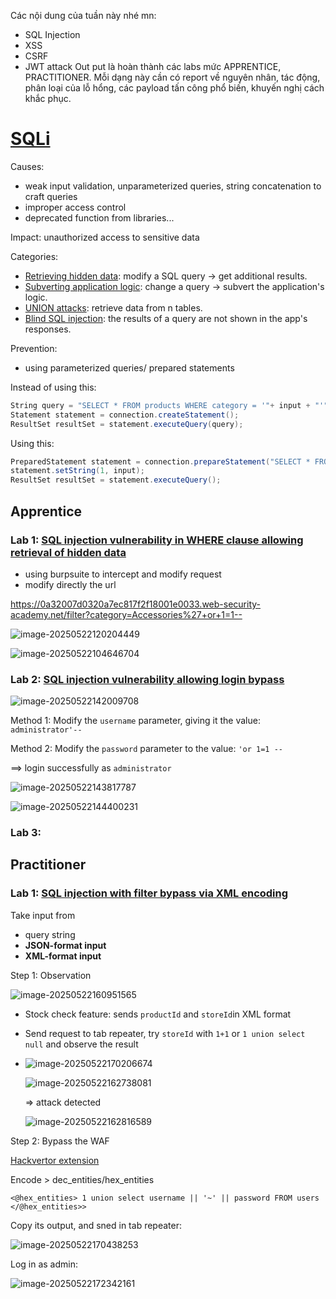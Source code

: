 Các nội dung của tuần này nhé mn:
- SQL Injection
- XSS
- CSRF
- JWT attack
Out put là hoàn thành các labs mức APPRENTICE, PRACTITIONER.
Mỗi dạng này cần có report về nguyên nhân, tác động, phân loại của lỗ hổng, các payload tấn công phổ biến, khuyến nghị cách khắc phục.

# [SQLi](https://portswigger.net/web-security/sql-injection)

Causes: 

- weak input validation, unparameterized queries, string concatenation to craft queries
- improper access control
- deprecated function from libraries...

Impact: unauthorized access to sensitive data

Categories: 

- [Retrieving hidden data](https://portswigger.net/web-security/sql-injection#retrieving-hidden-data): modify a SQL query → get additional results.
- [Subverting application logic](https://portswigger.net/web-security/sql-injection#subverting-application-logic): change a query → subvert the application's logic.
- [UNION attacks](https://portswigger.net/web-security/sql-injection/union-attacks): retrieve data from n tables.
- [Blind SQL injection](https://portswigger.net/web-security/sql-injection/blind): the results of a query are not shown in the app's responses.

Prevention:  

- using parameterized queries/ prepared statements

Instead of using this:

```c#
String query = "SELECT * FROM products WHERE category = '"+ input + "'";
Statement statement = connection.createStatement();
ResultSet resultSet = statement.executeQuery(query);
```

Using this: 

```c#
PreparedStatement statement = connection.prepareStatement("SELECT * FROM products WHERE category = ?"); 
statement.setString(1, input); 
ResultSet resultSet = statement.executeQuery();
```



## Apprentice 

### Lab 1: [SQL injection vulnerability in WHERE clause allowing retrieval of hidden data](https://portswigger.net/web-security/sql-injection/lab-retrieve-hidden-data)

- using burpsuite to intercept and modify request
- modify directly the url 

https://0a32007d0320a7ec817f2f18001e0033.web-security-academy.net/filter?category=Accessories%27+or+1=1--

![image-20250522120204449](./image/image-20250522120204449.png)

![image-20250522104646704](./image/image-20250522104646704.png)

### Lab 2: [SQL injection vulnerability allowing login bypass](https://portswigger.net/web-security/sql-injection/lab-login-bypass)

![image-20250522142009708](./image/image-20250522142009708.png)

Method 1: Modify the `username` parameter, giving it the value: `administrator'--`

Method 2: Modify the `password` parameter to the value: `'or 1=1 --`

==> login successfully as `administrator`

![image-20250522143817787](./image/image-20250522143817787.png)

![image-20250522144400231](./image/image-20250522144400231.png)

### Lab 3: 

## Practitioner

### Lab 1: [SQL injection with filter bypass via XML encoding](https://portswigger.net/web-security/sql-injection/lab-sql-injection-with-filter-bypass-via-xml-encoding)

Take input from 

- query string
- **JSON-format input**
- **XML-format input**

Step 1: Observation

![image-20250522160951565](./image/image-20250522160951565.png)

- Stock check feature: sends `productId` and `storeId`in XML format

- Send request to tab repeater, try `storeId` with `1+1` or `1 union select null` and observe the result

- ![image-20250522170206674](./image/image-20250522170206674.png)

  ![image-20250522162738081](./image/image-20250522162738081.png)

  => attack detected

  ![image-20250522162816589](./image/image-20250522162816589.png)

Step 2: Bypass the WAF 

[Hackvertor extension](https://portswigger.net/bappstore/65033cbd2c344fbabe57ac060b5dd100)

Encode > dec_entities/hex_entities

`<@hex_entities> 1 union select username || '~' || password FROM users </@hex_entities>>`

Copy its output, and sned in tab repeater:

![image-20250522170438253](./image/image-20250522170438253.png)

Log in as admin:

![image-20250522172342161](./image/image-20250522172342161.png)
